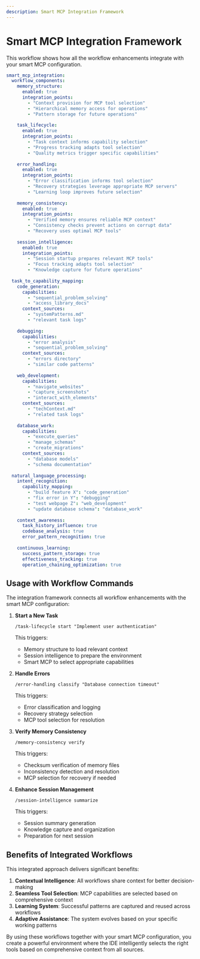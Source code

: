 ```yaml
---
description: Smart MCP Integration Framework
---
```


# Smart MCP Integration Framework

This workflow shows how all the workflow enhancements integrate with your smart MCP configuration.

```yaml
smart_mcp_integration:
  workflow_components:
    memory_structure:
      enabled: true
      integration_points:
        - "Context provision for MCP tool selection"
        - "Hierarchical memory access for operations"
        - "Pattern storage for future operations"
      
    task_lifecycle:
      enabled: true
      integration_points:
        - "Task context informs capability selection"
        - "Progress tracking adapts tool selection"
        - "Quality metrics trigger specific capabilities"
      
    error_handling:
      enabled: true
      integration_points:
        - "Error classification informs tool selection"
        - "Recovery strategies leverage appropriate MCP servers"
        - "Learning loop improves future selection"
      
    memory_consistency:
      enabled: true
      integration_points:
        - "Verified memory ensures reliable MCP context"
        - "Consistency checks prevent actions on corrupt data"
        - "Recovery uses optimal MCP tools"
      
    session_intelligence:
      enabled: true
      integration_points:
        - "Session startup prepares relevant MCP tools"
        - "Focus tracking adapts tool selection"
        - "Knowledge capture for future operations"
  
  task_to_capability_mapping:
    code_generation:
      capabilities:
        - "sequential_problem_solving"
        - "access_library_docs"
      context_sources:
        - "systemPatterns.md"
        - "relevant task logs"
    
    debugging:
      capabilities:
        - "error analysis"
        - "sequential_problem_solving"
      context_sources:
        - "errors directory"
        - "similar code patterns"
    
    web_development:
      capabilities:
        - "navigate_websites"
        - "capture_screenshots"
        - "interact_with_elements"
      context_sources:
        - "techContext.md"
        - "related task logs"
    
    database_work:
      capabilities:
        - "execute_queries"
        - "manage_schemas"
        - "create_migrations"
      context_sources:
        - "database models"
        - "schema documentation"
  
  natural_language_processing:
    intent_recognition:
      capability_mapping:
        - "build feature X": "code_generation"
        - "fix error in Y": "debugging"
        - "test webpage Z": "web_development"
        - "update database schema": "database_work"
    
    context_awareness:
      task_history_influence: true
      codebase_analysis: true
      error_pattern_recognition: true
    
    continuous_learning:
      success_pattern_storage: true
      effectiveness_tracking: true
      operation_chaining_optimization: true
```

## Usage with Workflow Commands

The integration framework connects all workflow enhancements with the smart MCP configuration:

1. **Start a New Task**
   ```
   /task-lifecycle start "Implement user authentication"
   ```
   This triggers:
   - Memory structure to load relevant context
   - Session intelligence to prepare the environment
   - Smart MCP to select appropriate capabilities

2. **Handle Errors**
   ```
   /error-handling classify "Database connection timeout"
   ```
   This triggers:
   - Error classification and logging
   - Recovery strategy selection
   - MCP tool selection for resolution

3. **Verify Memory Consistency**
   ```
   /memory-consistency verify
   ```
   This triggers:
   - Checksum verification of memory files
   - Inconsistency detection and resolution
   - MCP selection for recovery if needed

4. **Enhance Session Management**
   ```
   /session-intelligence summarize
   ```
   This triggers:
   - Session summary generation
   - Knowledge capture and organization
   - Preparation for next session

## Benefits of Integrated Workflows

This integrated approach delivers significant benefits:

1. **Contextual Intelligence**: All workflows share context for better decision-making
2. **Seamless Tool Selection**: MCP capabilities are selected based on comprehensive context
3. **Learning System**: Successful patterns are captured and reused across workflows
4. **Adaptive Assistance**: The system evolves based on your specific working patterns

By using these workflows together with your smart MCP configuration, you create a powerful environment where the IDE intelligently selects the right tools based on comprehensive context from all sources.
